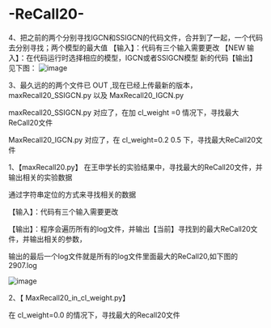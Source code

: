 # -ReCall20-

4、把之前的两个分别寻找IGCN和SSIGCN的代码文件，合并到了一起，一个代码去分别寻找；两个模型的最大值
【输入】：代码有三个输入需要更改
【NEW  输入】：在代码运行时选择相应的模型，IGCN或者SSIGCN模型
新的代码【输出】见下图：
![image](https://user-images.githubusercontent.com/52689912/146871969-2160ab6a-d666-4006-806f-bd0b31f02ce2.png)      


3、最久远的的两个文件已 OUT ,现在已经上传最新的版本，maxRecall20_SSIGCN.py 以及 MaxRecall20_IGCN.py

maxRecall20_SSIGCN.py     对应了，在加  cl_weight =0   情况下，寻找最大ReCall20文件

MaxRecall20_IGCN.py       对应了，在  cl_weight=0.2 0.5  下，寻找最大ReCall20文件    





1、【maxRecall20.py】
在王申学长的实验结果中，寻找最大的ReCall20文件，并输出相关的实验数据

通过字符串定位的方式来寻找相关的数据

【输入】：代码有三个输入需要更改

【输出】：程序会遍历所有的log文件，并输出【当前】寻找到的最大ReCall20文件，并输出相关的参数，

输出的最后一个log文件就是所有的log文件里面最大的ReCall20,如下图的2907.log

![image](https://user-images.githubusercontent.com/52689912/143667605-969eb6ae-775b-48f9-be8a-878d57a13cde.png)
  

2、【 MaxRecall20_in_cl_weight.py】

在 cl_weight=0.0 的情况下，寻找最大的Recall20文件    

